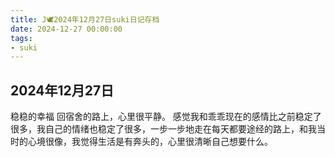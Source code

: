 ```yaml
---
title: J🕊️2024年12月27日suki日记存档
date: 2024-12-27 00:00:00
tags: 
- suki
---
```


## 2024年12月27日
稳稳的幸福
回宿舍的路上，心里很平静。
感觉我和乖乖现在的感情比之前稳定了很多，我自己的情绪也稳定了很多，一步一步地走在每天都要途经的路上，和我当时的心境很像，我觉得生活是有奔头的，心里很清晰自己想要什么。